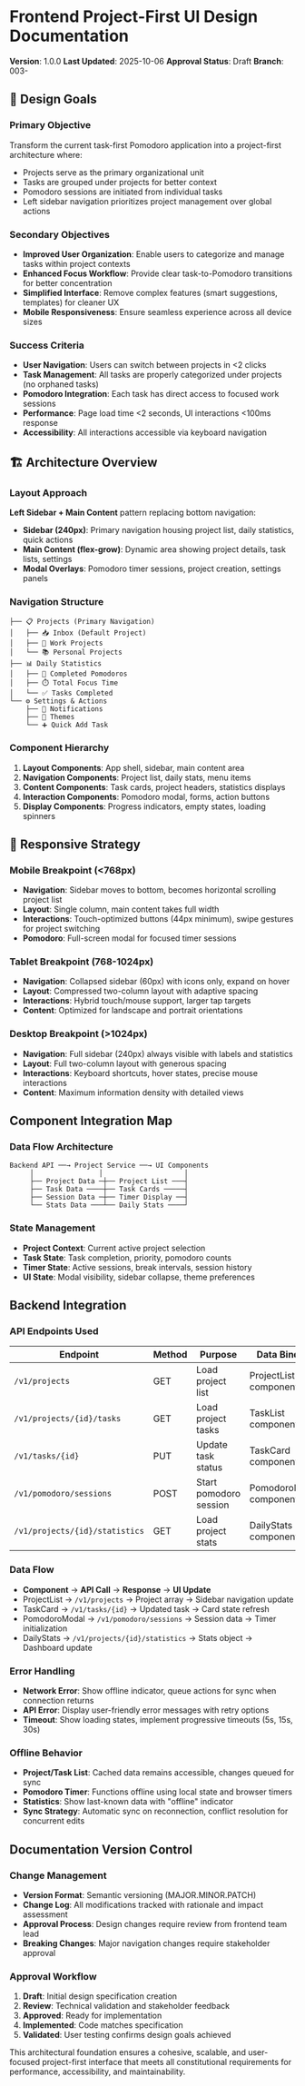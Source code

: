 # Frontend Project-First UI Design Documentation

**Version**: 1.0.0
**Last Updated**: 2025-10-06
**Approval Status**: Draft
**Branch**: 003-

## 🎯 Design Goals

### Primary Objective
Transform the current task-first Pomodoro application into a project-first architecture where:
- Projects serve as the primary organizational unit
- Tasks are grouped under projects for better context
- Pomodoro sessions are initiated from individual tasks
- Left sidebar navigation prioritizes project management over global actions

### Secondary Objectives
- **Improved User Organization**: Enable users to categorize and manage tasks within project contexts
- **Enhanced Focus Workflow**: Provide clear task-to-Pomodoro transitions for better concentration
- **Simplified Interface**: Remove complex features (smart suggestions, templates) for cleaner UX
- **Mobile Responsiveness**: Ensure seamless experience across all device sizes

### Success Criteria
- **User Navigation**: Users can switch between projects in <2 clicks
- **Task Management**: All tasks are properly categorized under projects (no orphaned tasks)
- **Pomodoro Integration**: Each task has direct access to focused work sessions
- **Performance**: Page load time <2 seconds, UI interactions <100ms response
- **Accessibility**: All interactions accessible via keyboard navigation

## 🏗️ Architecture Overview

### Layout Approach
**Left Sidebar + Main Content** pattern replacing bottom navigation:
- **Sidebar (240px)**: Primary navigation housing project list, daily statistics, quick actions
- **Main Content (flex-grow)**: Dynamic area showing project details, task lists, settings
- **Modal Overlays**: Pomodoro timer sessions, project creation, settings panels

### Navigation Structure
```
├── 📋 Projects (Primary Navigation)
│   ├── 📥 Inbox (Default Project)
│   ├── 💼 Work Projects
│   └── 📚 Personal Projects
├── 📊 Daily Statistics
│   ├── 🍅 Completed Pomodoros
│   ├── ⏱️ Total Focus Time
│   └── ✅ Tasks Completed
└── ⚙️ Settings & Actions
    ├── 🔔 Notifications
    ├── 🎨 Themes
    └── ➕ Quick Add Task
```

### Component Hierarchy
1. **Layout Components**: App shell, sidebar, main content area
2. **Navigation Components**: Project list, daily stats, menu items
3. **Content Components**: Task cards, project headers, statistics displays
4. **Interaction Components**: Pomodoro modal, forms, action buttons
5. **Display Components**: Progress indicators, empty states, loading spinners

## 📱 Responsive Strategy

### Mobile Breakpoint (<768px)
- **Navigation**: Sidebar moves to bottom, becomes horizontal scrolling project list
- **Layout**: Single column, main content takes full width
- **Interactions**: Touch-optimized buttons (44px minimum), swipe gestures for project switching
- **Pomodoro**: Full-screen modal for focused timer sessions

### Tablet Breakpoint (768-1024px)
- **Navigation**: Collapsed sidebar (60px) with icons only, expand on hover
- **Layout**: Compressed two-column layout with adaptive spacing
- **Interactions**: Hybrid touch/mouse support, larger tap targets
- **Content**: Optimized for landscape and portrait orientations

### Desktop Breakpoint (>1024px)
- **Navigation**: Full sidebar (240px) always visible with labels and statistics
- **Layout**: Full two-column layout with generous spacing
- **Interactions**: Keyboard shortcuts, hover states, precise mouse interactions
- **Content**: Maximum information density with detailed views

## Component Integration Map

### Data Flow Architecture
```
Backend API ──→ Project Service ──→ UI Components
     │                │                    │
     ├── Project Data ─┼── Project List ───┤
     ├── Task Data ────┼── Task Cards ─────┤
     ├── Session Data ─┼── Timer Display ──┤
     └── Stats Data ───┴── Daily Stats ────┘
```

### State Management
- **Project Context**: Current active project selection
- **Task State**: Task completion, priority, pomodoro counts
- **Timer State**: Active sessions, break intervals, session history
- **UI State**: Modal visibility, sidebar collapse, theme preferences

## Backend Integration

### API Endpoints Used
| Endpoint | Method | Purpose | Data Binding |
|----------|--------|---------|--------------|
| `/v1/projects` | GET | Load project list | ProjectList component |
| `/v1/projects/{id}/tasks` | GET | Load project tasks | TaskList component |
| `/v1/tasks/{id}` | PUT | Update task status | TaskCard component |
| `/v1/pomodoro/sessions` | POST | Start pomodoro session | PomodoroModal component |
| `/v1/projects/{id}/statistics` | GET | Load project stats | DailyStats component |

### Data Flow
- **Component** → **API Call** → **Response** → **UI Update**
- ProjectList → `/v1/projects` → Project array → Sidebar navigation update
- TaskCard → `/v1/tasks/{id}` → Updated task → Card state refresh
- PomodoroModal → `/v1/pomodoro/sessions` → Session data → Timer initialization
- DailyStats → `/v1/projects/{id}/statistics` → Stats object → Dashboard update

### Error Handling
- **Network Error**: Show offline indicator, queue actions for sync when connection returns
- **API Error**: Display user-friendly error messages with retry options
- **Timeout**: Show loading states, implement progressive timeouts (5s, 15s, 30s)

### Offline Behavior
- **Project/Task List**: Cached data remains accessible, changes queued for sync
- **Pomodoro Timer**: Functions offline using local state and browser timers
- **Statistics**: Show last-known data with "offline" indicator
- **Sync Strategy**: Automatic sync on reconnection, conflict resolution for concurrent edits

## Documentation Version Control

### Change Management
- **Version Format**: Semantic versioning (MAJOR.MINOR.PATCH)
- **Change Log**: All modifications tracked with rationale and impact assessment
- **Approval Process**: Design changes require review from frontend team lead
- **Breaking Changes**: Major navigation changes require stakeholder approval

### Approval Workflow
1. **Draft**: Initial design specification creation
2. **Review**: Technical validation and stakeholder feedback
3. **Approved**: Ready for implementation
4. **Implemented**: Code matches specification
5. **Validated**: User testing confirms design goals achieved

This architectural foundation ensures a cohesive, scalable, and user-focused project-first interface that meets all constitutional requirements for performance, accessibility, and maintainability.
